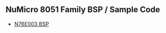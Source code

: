 NuMicro 8051 Family BSP / Sample Code
-------------------
- [N76E003 BSP](https://github.com/OpenNuvoton/N76E003-BSP)

